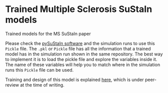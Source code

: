 # Trained Multiple Sclerosis SuStaIn models

Trained models for the MS SuStaIn paper 

Please check the [pySuStaIn software](https://github.com/ucl-pond/pySuStaIn) and the simulation runs to use this `Pickle` file. The `.pkl` or `Pickle` file has all the information that a trained model has in the simulation run shown in the same repository. The best way to implement it is to load the pickle file and explore the variables inside it. The name of these variables will help you to match where in the simulation runs this `Pickle` file can be used.  

Training and design of this model is explained [here](https://www.medrxiv.org/content/10.1101/19011080v2), which is under peer-review at the time of writing.  

